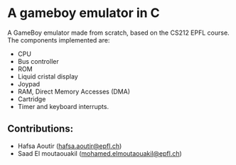 # A gameboy emulator in C 

A GameBoy emulator made from scratch, based on the CS212 EPFL course. 
The components implemented are: 
* CPU
* Bus controller
* ROM
* Liquid cristal display
* Joypad
* RAM, Direct Memory Accesses (DMA)
* Cartridge
* Timer and keyboard interrupts.

## Contributions: 

* Hafsa Aoutir (hafsa.aoutir@epfl.ch)
* Saad El moutaouakil (mohamed.elmoutaouakil@epfl.ch)


